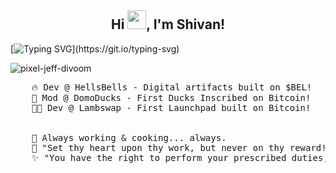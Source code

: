 <h2 align="center">Hi <img src="https://raw.githubusercontent.com/MartinHeinz/MartinHeinz/master/wave.gif" width="30px">, I'm Shivan! </h2> 

[![Typing SVG](https://readme-typing-svg.demolab.com?font=Merienda&size=35&duration=3500&pause=700&color=f75c7e&center=true&vCenter=true&height=75&width=1300px&lines=Hello+There+!;Welcome+To+My+Profile+!;)](https://git.io/typing-svg)

![pixel-jeff-divoom](https://github.com/ShivgunGaming/ShivgunGaming/assets/102505925/5032d450-7ae7-496a-acff-73ff389b8dbb)

<pre>
    🔥 Dev @ HellsBells - Digital artifacts built on $BEL!
    🦆 Mod @ DomoDucks - First Ducks Inscribed on Bitcoin!
    👨‍💻 Dev @ Lambswap - First Launchpad built on Bitcoin!
    <br>
    🍳 Always working & cooking... always.
    💖 "Set thy heart upon thy work, but never on thy reward!" - Lord Krishna
    ✨ "You have the right to perform your prescribed duties, but you are not entitled to the fruits of your actions"
</pre>
